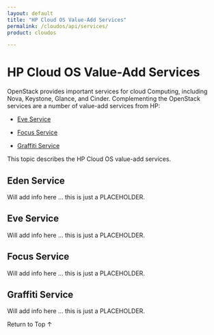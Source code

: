 ```yaml
---
layout: default
title: "HP Cloud OS Value-Add Services"
permalink: /cloudos/api/services/
product: cloudos

---
```

<!--PUBLISHED-->

<script>

function PageRefresh {
onLoad="window.refresh"
}

PageRefresh();

</script>


# HP Cloud OS Value-Add Services

OpenStack provides important services for cloud Computing, including Nova, Keystone, Glance, and Cinder.  Complementing the OpenStack services are a number of value-add 
services from HP:

* [Eve Service](#eve-service)

* [Focus Service](#focus-service)

* [Graffiti Service](#graffiti-service)

This topic describes the HP Cloud OS value-add services.

## Eden Service

Will add info here ... this is just a PLACEHOLDER.  

## Eve Service

Will add info here ... this is just a PLACEHOLDER.  

## Focus Service

Will add info here ... this is just a PLACEHOLDER. 

## Graffiti Service

Will add info here ... this is just a PLACEHOLDER. 

<a href="#top" style="padding:14px 0px 14px 0px; text-decoration: none;"> Return to Top &#8593; </a>

